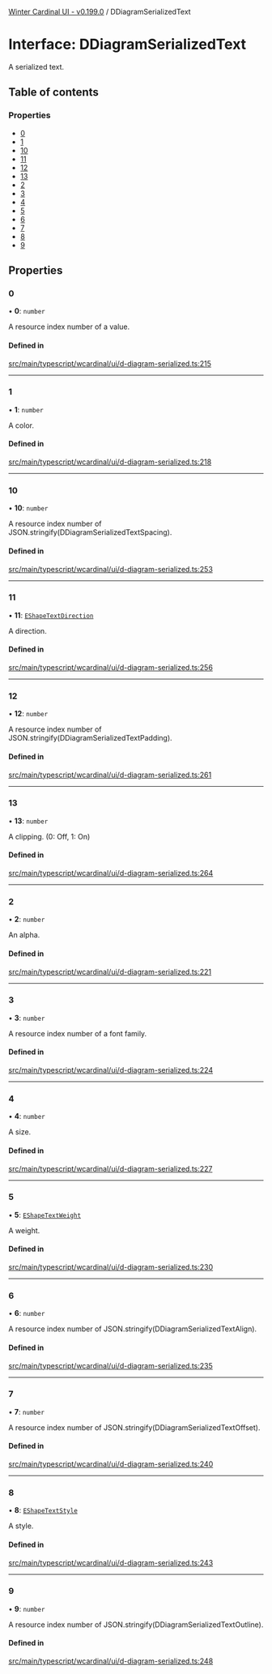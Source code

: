 [Winter Cardinal UI - v0.199.0](../index.md) / DDiagramSerializedText

# Interface: DDiagramSerializedText

A serialized text.

## Table of contents

### Properties

- [0](DDiagramSerializedText.md#0)
- [1](DDiagramSerializedText.md#1)
- [10](DDiagramSerializedText.md#10)
- [11](DDiagramSerializedText.md#11)
- [12](DDiagramSerializedText.md#12)
- [13](DDiagramSerializedText.md#13)
- [2](DDiagramSerializedText.md#2)
- [3](DDiagramSerializedText.md#3)
- [4](DDiagramSerializedText.md#4)
- [5](DDiagramSerializedText.md#5)
- [6](DDiagramSerializedText.md#6)
- [7](DDiagramSerializedText.md#7)
- [8](DDiagramSerializedText.md#8)
- [9](DDiagramSerializedText.md#9)

## Properties

### 0

• **0**: `number`

A resource index number of a value.

#### Defined in

[src/main/typescript/wcardinal/ui/d-diagram-serialized.ts:215](https://github.com/winter-cardinal/winter-cardinal-ui/blob/v0.199.0/src/main/typescript/wcardinal/ui/d-diagram-serialized.ts#L215)

___

### 1

• **1**: `number`

A color.

#### Defined in

[src/main/typescript/wcardinal/ui/d-diagram-serialized.ts:218](https://github.com/winter-cardinal/winter-cardinal-ui/blob/v0.199.0/src/main/typescript/wcardinal/ui/d-diagram-serialized.ts#L218)

___

### 10

• **10**: `number`

A resource index number of JSON.stringify(DDiagramSerializedTextSpacing).

#### Defined in

[src/main/typescript/wcardinal/ui/d-diagram-serialized.ts:253](https://github.com/winter-cardinal/winter-cardinal-ui/blob/v0.199.0/src/main/typescript/wcardinal/ui/d-diagram-serialized.ts#L253)

___

### 11

• **11**: [`EShapeTextDirection`](../index.md#eshapetextdirection)

A direction.

#### Defined in

[src/main/typescript/wcardinal/ui/d-diagram-serialized.ts:256](https://github.com/winter-cardinal/winter-cardinal-ui/blob/v0.199.0/src/main/typescript/wcardinal/ui/d-diagram-serialized.ts#L256)

___

### 12

• **12**: `number`

A resource index number of JSON.stringify(DDiagramSerializedTextPadding).

#### Defined in

[src/main/typescript/wcardinal/ui/d-diagram-serialized.ts:261](https://github.com/winter-cardinal/winter-cardinal-ui/blob/v0.199.0/src/main/typescript/wcardinal/ui/d-diagram-serialized.ts#L261)

___

### 13

• **13**: `number`

A clipping. (0: Off, 1: On)

#### Defined in

[src/main/typescript/wcardinal/ui/d-diagram-serialized.ts:264](https://github.com/winter-cardinal/winter-cardinal-ui/blob/v0.199.0/src/main/typescript/wcardinal/ui/d-diagram-serialized.ts#L264)

___

### 2

• **2**: `number`

An alpha.

#### Defined in

[src/main/typescript/wcardinal/ui/d-diagram-serialized.ts:221](https://github.com/winter-cardinal/winter-cardinal-ui/blob/v0.199.0/src/main/typescript/wcardinal/ui/d-diagram-serialized.ts#L221)

___

### 3

• **3**: `number`

A resource index number of a font family.

#### Defined in

[src/main/typescript/wcardinal/ui/d-diagram-serialized.ts:224](https://github.com/winter-cardinal/winter-cardinal-ui/blob/v0.199.0/src/main/typescript/wcardinal/ui/d-diagram-serialized.ts#L224)

___

### 4

• **4**: `number`

A size.

#### Defined in

[src/main/typescript/wcardinal/ui/d-diagram-serialized.ts:227](https://github.com/winter-cardinal/winter-cardinal-ui/blob/v0.199.0/src/main/typescript/wcardinal/ui/d-diagram-serialized.ts#L227)

___

### 5

• **5**: [`EShapeTextWeight`](../index.md#eshapetextweight)

A weight.

#### Defined in

[src/main/typescript/wcardinal/ui/d-diagram-serialized.ts:230](https://github.com/winter-cardinal/winter-cardinal-ui/blob/v0.199.0/src/main/typescript/wcardinal/ui/d-diagram-serialized.ts#L230)

___

### 6

• **6**: `number`

A resource index number of JSON.stringify(DDiagramSerializedTextAlign).

#### Defined in

[src/main/typescript/wcardinal/ui/d-diagram-serialized.ts:235](https://github.com/winter-cardinal/winter-cardinal-ui/blob/v0.199.0/src/main/typescript/wcardinal/ui/d-diagram-serialized.ts#L235)

___

### 7

• **7**: `number`

A resource index number of JSON.stringify(DDiagramSerializedTextOffset).

#### Defined in

[src/main/typescript/wcardinal/ui/d-diagram-serialized.ts:240](https://github.com/winter-cardinal/winter-cardinal-ui/blob/v0.199.0/src/main/typescript/wcardinal/ui/d-diagram-serialized.ts#L240)

___

### 8

• **8**: [`EShapeTextStyle`](../index.md#eshapetextstyle)

A style.

#### Defined in

[src/main/typescript/wcardinal/ui/d-diagram-serialized.ts:243](https://github.com/winter-cardinal/winter-cardinal-ui/blob/v0.199.0/src/main/typescript/wcardinal/ui/d-diagram-serialized.ts#L243)

___

### 9

• **9**: `number`

A resource index number of JSON.stringify(DDiagramSerializedTextOutline).

#### Defined in

[src/main/typescript/wcardinal/ui/d-diagram-serialized.ts:248](https://github.com/winter-cardinal/winter-cardinal-ui/blob/v0.199.0/src/main/typescript/wcardinal/ui/d-diagram-serialized.ts#L248)
